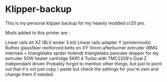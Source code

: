 # Klipper-backup
This is my personal klipper backup for my heavily modded cr20 pro.

Mods added to this printer are :

Linear rails kit XZ (BLV ender 3 kit)
Linear rails adapter Y (printermods)
Ruthex glassfiber reinforced belts on XY
Voron afterburner extruder (BMG internals + trianglelabs spider hotend)
trianglelabs pancake stepper for my extruder
50W heater cartridge
SKR1.4 Turbo with TMC2209's
Dual Z independant driven
Probably forgot to mention other things, but just to point out that it's not just copy / paste but check the settings for you're own and change them if needed.
